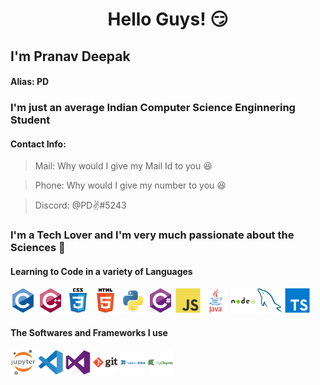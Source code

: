 <h1 align="center"> Hello Guys! 😏</h1>
<h2> I'm Pranav Deepak</h2>
<h4> Alias: PD</h4>
<h3>I'm just an average Indian Computer Science Enginnering Student</h3>
<h4>Contact Info:</h4>
 
> Mail: Why would I give my Mail Id to you 😆

> Phone: Why would I give my number to you 😆

> Discord: @PD✌#5243

### I'm a Tech Lover and I'm very much passionate about the Sciences 🔬

#### Learning to Code in a variety of Languages
<p align="left">
<img src="https://raw.githubusercontent.com/devicons/devicon/master/icons/c/c-original.svg" alt="c" width="40" height="40"/>  
<img src="https://raw.githubusercontent.com/devicons/devicon/master/icons/cplusplus/cplusplus-original.svg" alt="cplusplus" width="40" height="40"/>
<img src="https://raw.githubusercontent.com/devicons/devicon/master/icons/css3/css3-original-wordmark.svg" alt="css3" width="40" height="40"/>  
<img src="https://raw.githubusercontent.com/devicons/devicon/master/icons/html5/html5-original-wordmark.svg" alt="html5" width="40" height="40"/>   
<img src="https://raw.githubusercontent.com/devicons/devicon/master/icons/python/python-original.svg" alt="python" width="40" height="40"/>  
<img src="https://github.com/devicons/devicon/blob/master/icons/csharp/csharp-original.svg" alt="csharp" width="40" hieght="40" />
<img src="https://github.com/devicons/devicon/blob/master/icons/javascript/javascript-original.svg" alt="javascript" width="40" hieght="40" />
<img src="https://github.com/devicons/devicon/blob/master/icons/java/java-original-wordmark.svg" alt="javas" width="40" hieght="40" />
<img src="https://github.com/devicons/devicon/blob/master/icons/nodejs/nodejs-original-wordmark.svg" alt="nodejs" width="40" hieght="40" />
<img src="https://github.com/devicons/devicon/blob/master/icons/mysql/mysql-plain.svg" alt="sql" width="40" hieght="40" />
<img src="https://github.com/devicons/devicon/blob/master/icons/typescript/typescript-original.svg" alt="typescript" width="40" hieght="40" />  
</p>

#### The Softwares and Frameworks I use
<p align="left">
<img src="https://github.com/devicons/devicon/blob/master/icons/jupyter/jupyter-original-wordmark.svg" alt="jupyter" width="40" hieght="40" />
<img src="https://github.com/devicons/devicon/blob/master/icons/vscode/vscode-original.svg" alt="vscode" width="40" hieght="40" />
<img src="https://github.com/devicons/devicon/blob/master/icons/visualstudio/visualstudio-plain.svg" alt="vs" width="40" hieght="40" />
<img src="https://github.com/devicons/devicon/blob/master/icons/git/git-original-wordmark.svg" alt="git" width="40" hieght="40" />
<img src="https://github.com/devicons/devicon/blob/master/icons/intellij/intellij-original-wordmark.svg" alt="intellij" width="40" hieght="40" />
<img src="https://github.com/devicons/devicon/blob/master/icons/pycharm/pycharm-plain-wordmark.svg" alt="pycharm" width="40" hieght="40" />
</p>  
  

